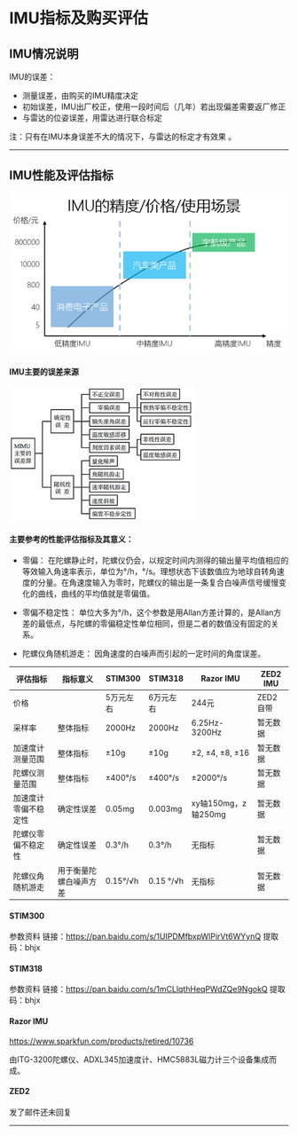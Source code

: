 
# IMU指标及购买评估

## IMU情况说明

IMU的误差：
- 测量误差，由购买的IMU精度决定
- 初始误差，IMU出厂校正，使用一段时间后（几年）若出现偏差需要返厂修正
- 与雷达的位姿误差，用雷达进行联合标定

注：只有在IMU本身误差不大的情况下，与雷达的标定才有效果 。



---

## IMU性能及评估指标

![](imu.png)


#### IMU主要的误差来源

![](imu误差.jpg)



#### 主要参考的性能评估指标及其意义：

- 零偏：
在陀螺静止时，陀螺仪仍会，以规定时间内测得的输出量平均值相应的等效输入角速率表示，单位为°/h，°/s。理想状态下该数值应为地球自转角速度的分量。在角速度输入为零时，陀螺仪的输出是一条复合白噪声信号缓慢变化的曲线，曲线的平均值就是零偏值。

- 零偏不稳定性：
单位大多为°/h，这个参数是用Allan方差计算的，是Allan方差的最低点，与陀螺的零偏稳定性单位相同，但是二者的数值没有固定的关系。

- 陀螺仪角随机游走：
因角速度的白噪声而引起的一定时间的角度误差。

评估指标|指标意义|STIM300|STIM318|Razor IMU|ZED2 IMU
-|-|-|-|-|-|
价格||5万元左右|6万元左右|244元|ZED2自带
采样率|整体指标|2000Hz|2000Hz|6.25Hz-3200Hz|暂无数据
加速度计测量范围|整体指标|±10g|±10g|±2, ±4, ±8, ±16|暂无数据
陀螺仪测量范围|整体指标|±400°/s|±400°/s|±2000°/s|暂无数据
加速度计零偏不稳定性|确定性误差|0.05mg|0.003mg|xy轴150mg，z轴250mg|暂无数据
陀螺仪零偏不稳定性|确定性误差|0.3°/h|0.3°/h|无指标|暂无数据
陀螺仪角随机游走|用于衡量陀螺白噪声方差|0.15°/√h|0.15 °/√h|无指标|暂无数据

#### STIM300

参数资料
链接：https://pan.baidu.com/s/1UIPDMfbxpWlPirVt6WYynQ 
提取码：bhjx

#### STIM318

参数资料
链接：https://pan.baidu.com/s/1mCLlqthHeqPWdZQe9NgokQ 
提取码：bhjx


#### Razor IMU
https://www.sparkfun.com/products/retired/10736

由ITG-3200陀螺仪、ADXL345加速度计、HMC5883L磁力计三个设备集成而成。

#### ZED2

发了邮件还未回复

---

